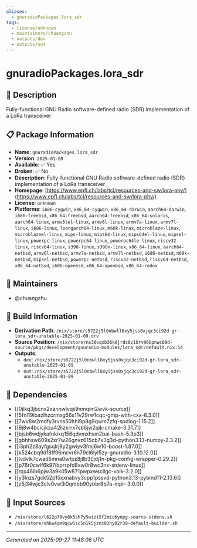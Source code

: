 ```yaml
---
aliases:
  - gnuradioPackages.lora_sdr
tags:
  - license/unknown
  - maintainers/chuangzhu
  - outputs/dev
  - outputs/out
---
```


# gnuradioPackages.lora_sdr

## 📝 Description

Fully-functional GNU Radio software-defined radio (SDR) implementation of a LoRa transceiver

## 📋 Package Information

- **Name**: `gnuradioPackages.lora_sdr`
- **Version**: `2025-01-09`
- **Available**: ✅ Yes
- **Broken**: ✅ No
- **Description**: Fully-functional GNU Radio software-defined radio (SDR) implementation of a LoRa transceiver
- **Homepage**: [https://www.epfl.ch/labs/tcl/resources-and-sw/lora-phy/](https://www.epfl.ch/labs/tcl/resources-and-sw/lora-phy/)
- **License**: `unknown`
- **Platforms**: `i686-cygwin`, `x86_64-cygwin`, `x86_64-darwin`, `aarch64-darwin`, `i686-freebsd`, `x86_64-freebsd`, `aarch64-freebsd`, `x86_64-solaris`, `aarch64-linux`, `armv5tel-linux`, `armv6l-linux`, `armv7a-linux`, `armv7l-linux`, `i686-linux`, `loongarch64-linux`, `m68k-linux`, `microblaze-linux`, `microblazeel-linux`, `mips-linux`, `mips64-linux`, `mips64el-linux`, `mipsel-linux`, `powerpc-linux`, `powerpc64-linux`, `powerpc64le-linux`, `riscv32-linux`, `riscv64-linux`, `s390-linux`, `s390x-linux`, `x86_64-linux`, `aarch64-netbsd`, `armv6l-netbsd`, `armv7a-netbsd`, `armv7l-netbsd`, `i686-netbsd`, `m68k-netbsd`, `mipsel-netbsd`, `powerpc-netbsd`, `riscv32-netbsd`, `riscv64-netbsd`, `x86_64-netbsd`, `i686-openbsd`, `x86_64-openbsd`, `x86_64-redox`
## 👥 Maintainers

- @chuangzhu


## 🔧 Build Information

- **Derivation Path**: `/nix/store/s5722j5l0nbwll8xy5jss0xjqc3ci92d-gr-lora_sdr-unstable-2025-01-09.drv`
- **Source Position**: `/nix/store/ns30sqxb36k8jrds8z18rv96bpnwc60d-source/pkgs/development/gnuradio-modules/lora_sdr/default.nix:54`
- **Outputs**:
  - `dev`:  `/nix/store/s5722j5l0nbwll8xy5jss0xjqc3ci92d-gr-lora_sdr-unstable-2025-01-09`
  - `out`:  `/nix/store/s5722j5l0nbwll8xy5jss0xjqc3ci92d-gr-lora_sdr-unstable-2025-01-09`

## 🔗 Dependencies

- [[0jlkq3jbcnx2xannwlvqii9nmqim2wvk-source]]
- [[5fnl19ibazlhzcrmxg56s11v29rw1cqc-gmp-with-cxx-6.3.0]]
- [[7wv8w2mdfy3rvns50hhl9p8g9qwm7zfq-spdlog-1.15.2]]
- [[9j8w4bcicjkza42lizkrrx7sb6jw2qik-cmake-3.31.7]]
- [[bjsb6wdjykafnkixq156qdvmxhsm2bai-bash-5.3p3]]
- [[gbhhsw609s2xr7w26gnvz615cb7x3g3d-python3.13-numpy-2.3.2]]
- [[i3ph2z8ayfgsqlrj9y2gwiyv3fmj6w10-boost-1.87.0]]
- [[k524cbq9df8ff96mcvr6n79cl6lyl5zy-gnuradio-3.10.12.0]]
- [[lvdvlk7cwad5mna0wfpz8jllb30jdj1n-pkg-config-wrapper-0.29.2]]
- [[p76r0cwlf6k97ibprrpfd8xw0r8wc3nx-stdenv-linux]]
- [[rqx46ib6pjw3a9k05w871pwpxwscllgc-volk-3.2.0]]
- [[y3lnzs7gck52p15xxnabvy3cpp1pssvd-python3.13-pybind11-2.13.6]]
- [[z5j34wjc3clv0vw3i0qmbb90ybbr8b7a-mpir-3.0.0]]

## 📁 Input Sources

- `/nix/store/l622p70vy8k5sh7y5wizi5f2mic6ynpg-source-stdenv.sh`
- `/nix/store/shkw4qm9qcw5sc5n1k5jznc83ny02r39-default-builder.sh`

---
*Generated on 2025-09-27 11:48:06 UTC*
